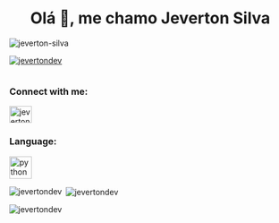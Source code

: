 <h1 align="center">Olá 👋, me chamo Jeverton Silva</h1>
<p align="left"> <img src="https://komarev.com/ghpvc/?username=JevertonDev&label=Profile%20views&color=0e75b6&style=flat" alt="jeverton-silva" /> </p>

<p align="left"> <a href="https://github.com/ryo-ma/github-profile-trophy"><img src="https://github-profile-trophy.vercel.app/?username=JevertonDev" alt="jevertondev" /></a> </p>

<p align="left"> <a href="https://twitter.com/" target="blank"><img src="https://img.shields.io/twitter/follow/?logo=twitter&style=for-the-badge" alt="" /></a> </p>


<h3 align="left">Connect with me:</h3>
<p align="left">
</a>
<a href="https://www.instagram.com/jeverton_dev/" target="blank"><img align="center" src="https://raw.githubusercontent.com/rahuldkjain/github-profile-readme-generator/master/src/images/icons/Social/instagram.svg" alt="jevertondev" height="30" width="40" /></a>
</p>

<h3 align="left">Language:</h3>
<p align="left"> <a href="#" target="_blank" rel="noreferrer"> <img src="https://rakaminstudent.com/wp-content/uploads/2021/05/Python-1024x1024.png" alt="python" width="40" height="40"/> </a>

<p><img align="left" src="https://github-readme-stats.vercel.app/api/top-langs?username=JevertonDev&show_icons=true&locale=en&layout=compact" alt="jevertondev" /></p>

<p>&nbsp;<img align="center" src="https://github-readme-stats.vercel.app/api?username=JevertonDev&show_icons=true&locale=en" alt="jevertondev" /></p>

<p><img align="center" src="https://github-readme-streak-stats.herokuapp.com/?user=JevertonDev&" alt="jevertondev" /></p>
